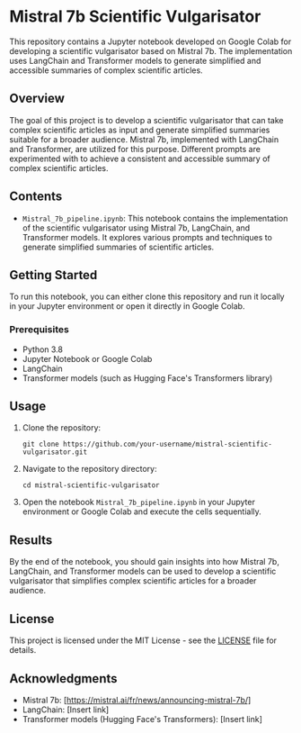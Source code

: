 # Mistral 7b Scientific Vulgarisator

This repository contains a Jupyter notebook developed on Google Colab for developing a scientific vulgarisator based on Mistral 7b. The implementation uses LangChain and Transformer models to generate simplified and accessible summaries of complex scientific articles.

## Overview

The goal of this project is to develop a scientific vulgarisator that can take complex scientific articles as input and generate simplified summaries suitable for a broader audience. Mistral 7b, implemented with LangChain and Transformer, are utilized for this purpose. Different prompts are experimented with to achieve a consistent and accessible summary of complex scientific articles.

## Contents

- `Mistral_7b_pipeline.ipynb`: This notebook contains the implementation of the scientific vulgarisator using Mistral 7b, LangChain, and Transformer models. It explores various prompts and techniques to generate simplified summaries of scientific articles.

## Getting Started

To run this notebook, you can either clone this repository and run it locally in your Jupyter environment or open it directly in Google Colab.

### Prerequisites

- Python 3.8
- Jupyter Notebook or Google Colab
- LangChain
- Transformer models (such as Hugging Face's Transformers library)

## Usage

1. Clone the repository:

    ```
    git clone https://github.com/your-username/mistral-scientific-vulgarisator.git
    ```

2. Navigate to the repository directory:

    ```
    cd mistral-scientific-vulgarisator
    ```

3. Open the notebook `Mistral_7b_pipeline.ipynb` in your Jupyter environment or Google Colab and execute the cells sequentially.

## Results

By the end of the notebook, you should gain insights into how Mistral 7b, LangChain, and Transformer models can be used to develop a scientific vulgarisator that simplifies complex scientific articles for a broader audience.

## License

This project is licensed under the MIT License - see the [LICENSE](LICENSE) file for details.

## Acknowledgments

- Mistral 7b: [https://mistral.ai/fr/news/announcing-mistral-7b/]
- LangChain: [Insert link]
- Transformer models (Hugging Face's Transformers): [Insert link]
